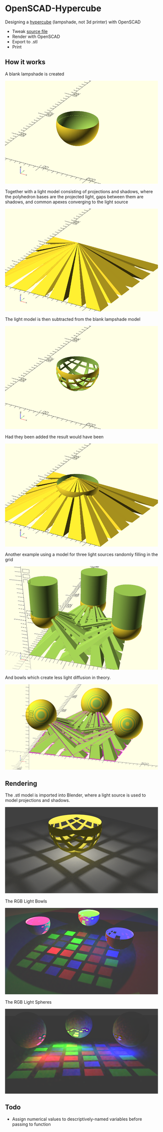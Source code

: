 # OpenSCAD-Hypercube
Designing a [hypercube](http://www.sciencemag.org/news/2015/02/how-3d-print-hypercube) (lampshade, not 3d printer) with OpenSCAD

* Tweak [source file](openscad/hypercube.scad)
* Render with OpenSCAD
* Export to .stl
* Print

## How it works

A blank lampshade is created

![Blank Lampshade](images/LampShadeBlank.png)

Together with a light model consisting of projections and shadows, where the polyhedron bases are the projected light, gaps between them are shadows, and common apexes converging to the light source

![Light model](images/LightSource.png)

The light model is then subtracted from the blank lampshade model

![Difference](images/Difference.png)

Had they been added the result would have been

![Union](images/Union.png)

Another example using a model for three light sources randomly filling in the grid

![AStudyInStupidity4](images/AStudyInStupidity4.png)

And bowls which create less light diffusion in theory.

![AStudyInStupidity9](images/AStudyInStupidity9.png)

## Rendering

The .stl model is imported into Blender, where a light source is used to model projections and shadows.

![Blender cycles render](images/Hypercube-v0.1.png)

The RGB Light Bowls

![LightBowls](images/LightBowls.png)

The RGB Light Spheres

![RGBSpheres](images/RGBSpheres.png)

## Todo

* Assign numerical values to descriptively-named variables before passing to function
